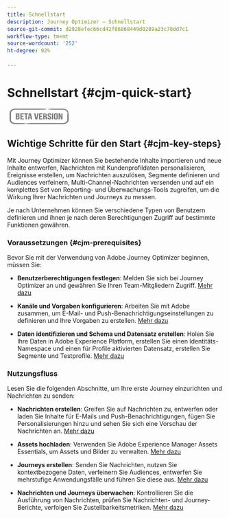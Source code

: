 ```yaml
---
title: Schnellstart
description: Journey Optimizer – Schnellstart
source-git-commit: d2928efec66cd42f86868449d0289a23c78dd7c1
workflow-type: tm+mt
source-wordcount: '252'
ht-degree: 92%

---
```


# Schnellstart {#cjm-quick-start}

![](assets/do-not-localize/badge.png)

## Wichtige Schritte für den Start {#cjm-key-steps}

Mit Journey Optimizer können Sie bestehende Inhalte importieren und neue Inhalte entwerfen, Nachrichten mit Kundenprofildaten personalisieren, Ereignisse erstellen, um Nachrichten auszulösen, Segmente definieren und Audiences verfeinern, Multi-Channel-Nachrichten versenden und auf ein komplettes Set von Reporting- und Überwachungs-Tools zugreifen, um die Wirkung Ihrer Nachrichten und Journeys zu messen.

Je nach Unternehmen können Sie verschiedene Typen von Benutzern definieren und ihnen je nach deren Berechtigungen Zugriff auf bestimmte Funktionen gewähren.

### Voraussetzungen   {#cjm-prerequisites}

Bevor Sie mit der Verwendung von Adobe Journey Optimizer beginnen, müssen Sie:

* **Benutzerberechtigungen festlegen**: Melden Sie sich bei Journey Optimizer an und gewähren Sie Ihren Team-Mitgliedern Zugriff. [Mehr dazu](../using/administration/permissions.md)

* **Kanäle und Vorgaben konfigurieren**: Arbeiten Sie mit Adobe zusammen, um E-Mail- und Push-Benachrichtigungseinstellungen zu definieren und Ihre Vorgaben zu erstellen. [Mehr dazu](../using/configuration/message-presets.md)

* **Daten identifizieren und Schema und Datensatz erstellen**: Holen Sie Ihre Daten in Adobe Experience Platform, erstellen Sie einen Identitäts-Namespace und einen für Profile aktivierten Datensatz, erstellen Sie Segmente und Testprofile. [Mehr dazu](https://experienceleague.adobe.com/docs/experience-platform/ingestion/home.html?lang=de)


### Nutzungsfluss

Lesen Sie die folgenden Abschnitte, um Ihre erste Journey einzurichten und Nachrichten zu senden:

* **Nachrichten erstellen**: Greifen Sie auf Nachrichten zu, entwerfen oder laden Sie Inhalte für E-Mails und Push-Benachrichtigungen, fügen Sie Personalisierungen hinzu und sehen Sie sich eine Vorschau der Nachrichten an. [Mehr dazu](create-message.md)

* **Assets hochladen**: Verwenden Sie Adobe Experience Manager Assets Essentials, um Assets und Bilder zu verwalten. [Mehr dazu](assets-essentials.md)

<!--* **Define audience**: create segments, create events, manage consent and privacy. [Read more](audiences.md)-->

* **Journeys erstellen**: Senden Sie Nachrichten, nutzen Sie kontextbezogene Daten, verfeinern Sie Audiences, entwerfen Sie mehrstufige Anwendungsfälle und führen Sie diese aus. [Mehr dazu](building-journeys/journey.md)

* **Nachrichten und Journeys überwachen**: Kontrollieren Sie die Ausführung von Nachrichten, prüfen Sie Nachrichten- und Journey-Berichte, verfolgen Sie Zustellbarkeitsmetriken. [Mehr dazu](message-monitoring.md)
